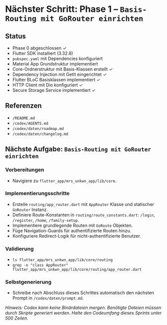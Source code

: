 # Nächster Schritt: Phase 1 – `Basis-Routing mit GoRouter einrichten`

## Status
- Phase 0 abgeschlossen ✓
- Flutter SDK installiert (3.32.8)
- `pubspec.yaml` mit Dependencies konfiguriert
- Material App Grundstruktur implementiert
- Core-Ordnerstruktur mit Basis-Klassen erstellt ✓
- Dependency Injection mit GetIt eingerichtet ✓
- Flutter BLoC Basisklassen implementiert ✓
- HTTP Client mit Dio konfiguriert ✓
- Secure Storage Service implementiert ✓

## Referenzen
- `/README.md`
- `/codex/AGENTS.md`
- `/codex/daten/roadmap.md`
- `/codex/daten/changelog.md`

## Nächste Aufgabe: `Basis-Routing mit GoRouter einrichten`

### Vorbereitungen
- Navigiere zu `flutter_app/mrs_unkwn_app/lib/core`.

### Implementierungsschritte
- Erstelle `routing/app_router.dart` mit `AppRouter` Klasse und statischer `GoRouter` Instanz.
- Definiere Route-Konstanten in `routing/route_constants.dart`: `/login`, `/register`, `/home`, `/family-setup`.
- Implementiere grundlegende Routen mit `GoRoute` Objekten.
- Füge Navigation-Guards für authentifizierte Routen hinzu.
- Konfiguriere Redirect-Logik für nicht-authentifizierte Benutzer.

### Validierung
- `ls flutter_app/mrs_unkwn_app/lib/core/routing`
- `grep -n "class AppRouter" flutter_app/mrs_unkwn_app/lib/core/routing/app_router.dart`

### Selbstgenerierung
- Schreibe nach Abschluss dieses Schrittes automatisch den nächsten Prompt in `/codex/daten/prompt.md`.

*Hinweis: Codex kann keine Binärdateien mergen. Benötigte Dateien müssen durch Skripte generiert werden. Halte den Codeumfang dieses Sprints unter 500 Zeilen.*
